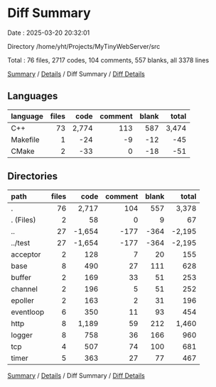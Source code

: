 # Diff Summary

Date : 2025-03-20 20:32:01

Directory /home/yht/Projects/MyTinyWebServer/src

Total : 76 files,  2717 codes, 104 comments, 557 blanks, all 3378 lines

[Summary](results.md) / [Details](details.md) / Diff Summary / [Diff Details](diff-details.md)

## Languages
| language | files | code | comment | blank | total |
| :--- | ---: | ---: | ---: | ---: | ---: |
| C++ | 73 | 2,774 | 113 | 587 | 3,474 |
| Makefile | 1 | -24 | -9 | -12 | -45 |
| CMake | 2 | -33 | 0 | -18 | -51 |

## Directories
| path | files | code | comment | blank | total |
| :--- | ---: | ---: | ---: | ---: | ---: |
| . | 76 | 2,717 | 104 | 557 | 3,378 |
| . (Files) | 2 | 58 | 0 | 9 | 67 |
| .. | 27 | -1,654 | -177 | -364 | -2,195 |
| ../test | 27 | -1,654 | -177 | -364 | -2,195 |
| acceptor | 2 | 128 | 7 | 20 | 155 |
| base | 8 | 490 | 27 | 111 | 628 |
| buffer | 2 | 169 | 33 | 51 | 253 |
| channel | 2 | 196 | 5 | 51 | 252 |
| epoller | 2 | 163 | 2 | 31 | 196 |
| eventloop | 6 | 350 | 11 | 93 | 454 |
| http | 8 | 1,189 | 59 | 212 | 1,460 |
| logger | 8 | 758 | 36 | 166 | 960 |
| tcp | 4 | 507 | 74 | 100 | 681 |
| timer | 5 | 363 | 27 | 77 | 467 |

[Summary](results.md) / [Details](details.md) / Diff Summary / [Diff Details](diff-details.md)